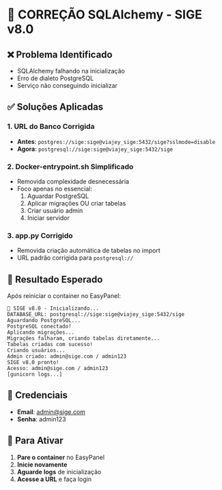 # 🔧 CORREÇÃO SQLAlchemy - SIGE v8.0

## ❌ Problema Identificado
- SQLAlchemy falhando na inicialização
- Erro de dialeto PostgreSQL
- Serviço não conseguindo inicializar

## ✅ Soluções Aplicadas

### 1. URL do Banco Corrigida
- **Antes**: `postgres://sige:sige@viajey_sige:5432/sige?sslmode=disable`
- **Agora**: `postgresql://sige:sige@viajey_sige:5432/sige`

### 2. Docker-entrypoint.sh Simplificado
- Removida complexidade desnecessária
- Foco apenas no essencial:
  1. Aguardar PostgreSQL
  2. Aplicar migrações OU criar tabelas
  3. Criar usuário admin
  4. Iniciar servidor

### 3. app.py Corrigido
- Removida criação automática de tabelas no import
- URL padrão corrigida para `postgresql://`

## 🎯 Resultado Esperado

Após reiniciar o container no EasyPanel:

```
🚀 SIGE v8.0 - Inicializando...
DATABASE_URL: postgresql://sige:sige@viajey_sige:5432/sige
Aguardando PostgreSQL...
PostgreSQL conectado!
Aplicando migrações...
Migrações falharam, criando tabelas diretamente...
Tabelas criadas com sucesso!
Criando usuários...
Admin criado: admin@sige.com / admin123
SIGE v8.0 pronto!
Acesso: admin@sige.com / admin123
[gunicorn logs...]
```

## 🔐 Credenciais
- **Email**: admin@sige.com
- **Senha**: admin123

## 🚀 Para Ativar
1. **Pare o container** no EasyPanel
2. **Inicie novamente**
3. **Aguarde logs** de inicialização
4. **Acesse a URL** e faça login
